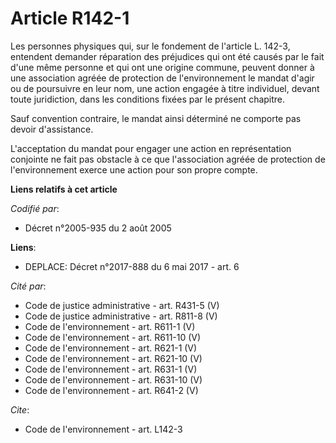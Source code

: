 # Article R142-1

Les personnes physiques qui, sur le fondement de l'article L. 142-3, entendent demander réparation des préjudices qui ont été
causés par le fait d'une même personne et qui ont une origine commune, peuvent donner à une association agréée de protection
de l'environnement le mandat d'agir ou de poursuivre en leur nom, une action engagée à titre individuel, devant toute
juridiction, dans les conditions fixées par le présent chapitre. 

Sauf convention contraire, le mandat ainsi déterminé ne comporte pas devoir d'assistance. 

L'acceptation du mandat pour engager une action en représentation conjointe ne fait pas obstacle à ce que l'association
agréée de protection de l'environnement exerce une action pour son propre compte.

**Liens relatifs à cet article**

_Codifié par_:

  - Décret n°2005-935 du 2 août 2005

**Liens**:

  - DEPLACE: Décret n°2017-888 du 6 mai 2017 - art. 6

_Cité par_:

  - Code de justice administrative - art. R431-5 (V)
  - Code de justice administrative - art. R811-8 (V)
  - Code de l'environnement - art. R611-1 (V)
  - Code de l'environnement - art. R611-10 (V)
  - Code de l'environnement - art. R621-1 (V)
  - Code de l'environnement - art. R621-10 (V)
  - Code de l'environnement - art. R631-1 (V)
  - Code de l'environnement - art. R631-10 (V)
  - Code de l'environnement - art. R641-2 (V)

_Cite_:

  - Code de l'environnement - art. L142-3
